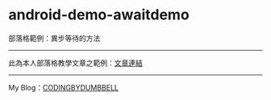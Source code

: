 # android-demo-awaitdemo
部落格範例：異步等待的方法
<br />

***

此為本人部落格教學文章之範例：[文章連結](https://codingbydumbbell.blogspot.com/2019/03/demoandroid.html)

***

My Blog：[CODINGBYDUMBBELL](https://codingbydumbbell.blogspot.com/)
